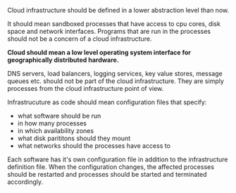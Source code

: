 Cloud infrastructure should be defined in a lower abstraction level than now.

It should mean sandboxed processes that have access to cpu cores, disk space and network interfaces. Programs that are run in the processes should not be a concern of a cloud infrastructure.

**Cloud should mean a low level operating system interface for geographically distributed hardware.**

DNS servers, load balancers, logging services, key value stores, message queues etc. should not be part of the cloud infrastructure. They are simply processes from the cloud infrastructure point of view.

Infrastrucuture as code should mean configuration files that specify:
- what software should be run
- in how many processes
- in which availability zones
- what disk parititons should they mount
- what networks should the processes have access to

Each software has it's own configuration file in addition to the infrastructure definition file. When the configuration changes, the affected processes should be restarted and processes should be started and terminated accordingly.